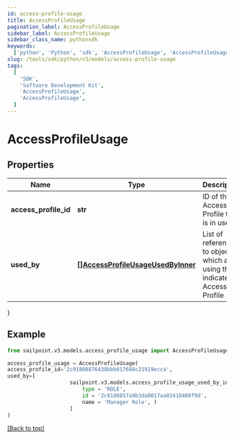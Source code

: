 ```yaml
---
id: access-profile-usage
title: AccessProfileUsage
pagination_label: AccessProfileUsage
sidebar_label: AccessProfileUsage
sidebar_class_name: pythonsdk
keywords:
  ['python', 'Python', 'sdk', 'AccessProfileUsage', 'AccessProfileUsage']
slug: /tools/sdk/python/v3/models/access-profile-usage
tags:
  [
    'SDK',
    'Software Development Kit',
    'AccessProfileUsage',
    'AccessProfileUsage',
  ]
---
```


# AccessProfileUsage

## Properties

| Name | Type | Description | Notes |
| --- | --- | --- | --- |
| **access_profile_id** | **str** | ID of the Access Profile that is in use | [optional] |
| **used_by** | [**[]AccessProfileUsageUsedByInner**](access-profile-usage-used-by-inner) | List of references to objects which are using the indicated Access Profile | [optional] |

}

## Example

```python
from sailpoint.v3.models.access_profile_usage import AccessProfileUsage

access_profile_usage = AccessProfileUsage(
access_profile_id='2c91808876438bbb017668c21919ecca',
used_by=[
                    sailpoint.v3.models.access_profile_usage_used_by_inner.AccessProfileUsage_usedBy_inner(
                        type = 'ROLE',
                        id = '2c8180857a9b3da0017aa03418480f9d',
                        name = 'Manager Role', )
                    ]
)

```

[[Back to top]](#)

